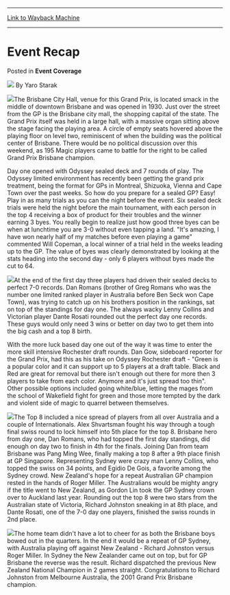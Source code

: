 
---
[Link to Wayback Machine](https://web.archive.org/web/20220522002740/https://magic.wizards.com/en/articles/archive/event-coverage/event-recap-2000-01-01-2)

[_metadata_:author]:- "Yaro Starak"
[_metadata_:description]:- "The Brisbane City Hall, venue for this Grand Prix, is located smack in the middle of downtown Brisbane and was opened in 1930. Just over the street from the GP is the Brisbane city mall, the shopping capital of the state. The Grand Prix itself was held in a large hall, with a massive organ sitting above the stage facing the playing area. A circle of empty seats hovered above"
[_metadata_:generator]:- "Drupal 7 (http://drupal.org)"
[_metadata_:node]:- "748751"
[_metadata_:publish_date]:- "2000-01-01"
[_metadata_:source]:- "div-main-content"
[_metadata_:title]:- "Event Recap"
[_metadata_:wayback_capture_timestamp]:- "2022-05-22 00:27:40"
[_metadata_:wayback_raw_url]:- "https://web.archive.org/web/20220522002740id_/https://magic.wizards.com/en/articles/archive/event-coverage/event-recap-2000-01-01-2"
[_metadata_:wayback_url]:- "https://magic.wizards.com/en/articles/archive/event-coverage/event-recap-2000-01-01-2"
---


Event Recap
===========



 Posted in **Event Coverage**







![](https://media.magic.wizards.com/styles/auth_small/public/generic-avatar-150_485.png)
By Yaro Starak











![](https://media.magic.wizards.com/image_legacy_migration/sideboard/images/GPBRI01/970.jpg)The Brisbane City Hall, venue for this Grand Prix, is located smack in the middle of downtown Brisbane and was opened in 1930. Just over the street from the GP is the Brisbane city mall, the shopping capital of the state. The Grand Prix itself was held in a large hall, with a massive organ sitting above the stage facing the playing area. A circle of empty seats hovered above the playing floor on level two, reminiscent of when the building was the political center of Brisbane. There would be no political discussion over this weekend, as 195 Magic players came to battle for the right to be called Grand Prix Brisbane champion.


Day one opened with Odyssey sealed deck and 7 rounds of play. The Odyssey limited environment has recently been getting the grand prix treatment, being the format for GPs in Montreal, Shizuoka, Vienna and Cape Town over the past weeks. So how do you prepare for a sealed GP? Easy! Play in as many trials as you can the night before the event. Six sealed deck trials were held the night before the main tournament, with each person in the top 4 receiving a box of product for their troubles and the winner earning 3 byes. You really begin to realize just how good three byes can be when at lunchtime you are 3-0 without even tapping a land. "It's amazing, I have won nearly half of my matches before even playing a game" commented Will Copeman, a local winner of a trial held in the weeks leading up to the GP. The value of byes was clearly demonstrated by looking at the stats heading into the second day - only 6 players without byes made the cut to 64.


![](https://media.magic.wizards.com/image_legacy_migration/sideboard/images/GPBRI01/943.jpg)At the end of the first day three players had driven their sealed decks to perfect 7-0 records. Dan Romans (brother of Greg Romans who was the number one limited ranked player in Australia before Ben Seck won Cape Town), was trying to catch up on his brothers position in the rankings, sat on top of the standings for day one. The always wacky Lenny Collins and Victorian player Dante Rosati rounded out the perfect day one records. These guys would only need 3 wins or better on day two to get them into the big cash and a top 8 birth.


With the more luck based day one out of the way it was time to enter the more skill intensive Rochester draft rounds. Dan Gow, sideboard reporter for the Grand Prix, had this as his take on Odyssey Rochester draft - "Green is a popular color and it can support up to 5 players at a draft table. Black and Red are great for removal but there isn't enough out there for more then 3 players to take from each color. Anymore and it's just spread too thin". Other possible options included going white/blue, letting the mages from the school of Wakefield fight for green and those more tempted by the dark and violent side of magic to quarrel between themselves.


![](https://media.magic.wizards.com/image_legacy_migration/sideboard/images/GPBRI01/911.jpg)The Top 8 included a nice spread of players from all over Australia and a couple of Internationals. Alex Shvartsman fought his way through a tough final swiss round to lock himself into 5th place for the top 8. Brisbane hero from day one, Dan Romans, who had topped the first day standings, did enough on day two to finish in 4th for the finals. Joining Dan from team Brisbane was Pang Ming Wee, finally making a top 8 after a 9th place finish at GP Singapore. Representing Sydney were crazy man Lenny Collins, who topped the swiss on 34 points, and Egidio De Gois, a favorite among the Sydney crowd. New Zealand's hope for a repeat Australian GP champion rested in the hands of Roger Miller. The Australians would be mighty angry if the title went to New Zealand, as Gordon Lin took the GP Sydney crown over to Auckland last year. Rounding out the top 8 were two stars from the Australian state of Victoria, Richard Johnston sneaking in at 8th place, and Dante Rosati, one of the 7-0 day one players, finished the swiss rounds in 2nd place.


![](https://media.magic.wizards.com/image_legacy_migration/sideboard/images/GPBRI01/893.jpg)The home team didn't have a lot to cheer for as both the Brisbane boys bowed out in the quarters. In the end it would be a repeat of GP Sydney, with Australia playing off against New Zealand - Richard Johnston versus Roger Miller. In Sydney the New Zealander came out on top, but for GP Brisbane the reverse was the result. Richard dispatched the previous New Zealand National Champion in 2 games straight. Congratulations to Richard Johnston from Melbourne Australia, the 2001 Grand Prix Brisbane champion.







